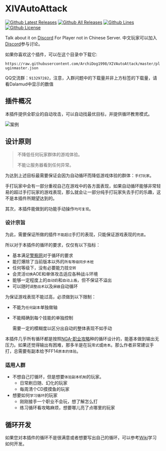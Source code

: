 
# XIVAutoAttack

[![Github Latest Releases](https://img.shields.io/github/downloads/ArchiDog1998/XIVAutoAttack/latest/total.svg?label=最新版本下载量&style=for-the-badge)]()
[![Github All Releases](https://img.shields.io/github/downloads/ArchiDog1998/XIVAutoAttack/total.svg?label=总下载量&style=for-the-badge)]()
[![Github Lines](https://img.shields.io/tokei/lines/github/ArchiDog1998/XIVAutoAttack?label=总行数&style=for-the-badge)]()
[![Github License](https://img.shields.io/github/license/ArchiDog1998/XIVAutoAttack.svg?label=开源协议&style=for-the-badge)]()

Talk about it on [Discord](https://discord.gg/nfzmJ6ujDP) For Player not in Chinese Server.
中文玩家可以加入[Discord](https://discord.gg/awuCKbxR6q)参与讨论。

如果你喜欢这个插件，可以在这个目录中下载它: 

`https://raw.githubusercontent.com/ArchiDog1998/XIVAutoAttack/master/pluginmaster.json`

QQ交流群：`913297282`，注意，入群问题中的下载量并非上方标签的下载量，请看Dalamud中显示的数值

## 插件概况

本插件提供全职业的自动攻击，可以自动找最优目标，并提供循环教育模式。

![案例](gifs/ExampleDNC.gif)

## 设计原则

> 不降低任何玩家群体的游戏体验。
>
> 不能让服务器看到任何异常。

为达到上述目标最需要保证会因为自动循环而降低游戏体验的群体：`手打玩家`。

手打玩家中会有一部分重视自己在游戏中的各方面表现，如果自动循环能够非常轻易的超过手打玩家的游戏表现，那么就会让一部分纯手打玩家失去手打的乐趣，这不是本插件所期望达到的。 

其次，本插件能做到的功能手动操作`均可复现`。

### 设计宗旨

为此，需要保证所做的插件`不能超过`手打的表现，只能保证游戏表现的`兜底`。

所以对于本插件的循环的要求，仅仅有以下指标：

- 基本满足[警察网](https://xivanalysis.com/)对于循环的要求
- 能打爆除了当前版本以外的`所有等级同步木桩`
- 任何等级下，没有必要能力技`空转`
- 会灵活`切换`AOE和单体攻击适应各种战斗环境
- 能够一定程度上的`自动奶`和`自动上盾`，但不保证不溢出
- 可以随时`调整战术`以及`屏蔽`自动循环

为保证游戏表现不能过高，必须做到以下限制：

- 不能为`任何副本`单独做轴

- 不能精确到每个技能的单独控制

  需要一定的模糊度以区分出自动的整体表现不如手动

本插件几乎所有循环都是按照[NGA-职业攻略](https://nga.178.com/thread.php?fid=-362960)种的循环设计的，能基本做到输出无压力。如果还觉得输出有困难，那多半是在玩`零式`或`绝本`。那么作者非常建议手打，总需要有副本给予FF14`原本的体验`。

### 适用人群
- 不想自己打循环，但是想要`体验副本机制`的玩家。
  - 日常刷日随、幻化的玩家
  - 每周清个CD摸摸鱼的玩家
- 想要如何`学习循环`的玩家
  - 刚刚接手一个职业不会玩，想了解怎么打
  - 练习循环看攻略麻烦，想要哪儿亮了点哪里的玩家



## 循环开发

如果您对本插件的循环不是很满意或者想要写出自己的循环，可以参考[Wiki](https://github.com/ArchiDog1998/XIVAutoAttack/wiki)学习如何开发。

